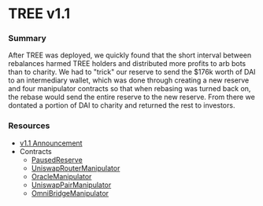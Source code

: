 # TREE v1.1

### Summary
After TREE was deployed, we quickly found that the short interval between rebalances harmed TREE holders and distributed more profits to arb bots than to charity. We had to "trick" our reserve to send the $176k worth of DAI to an intermediary wallet, which was done through creating a new reserve and four manipulator contracts so that when rebasing was turned back on, the rebase would send the entire reserve to the new reserve.  From there we dontated a portion of DAI to charity and returned the rest to investors.

### Resources
* [v1.1 Announcement](https://docs.google.com/document/d/1s6GciJa2StR1wNYmTmvbtKFiqgNwGjwwFSLPdWs6WNU/edit?usp=sharing)
* Contracts
    * [PausedReserve](https://etherscan.io/address/0x4Cd09fF2ceE7d82393B49e2dF0faC371Ab836Ac4)
    * [UniswapRouterManipulator](https://etherscan.io/address/0x9c551476d3852fEa0B37aEF5dF1bcAa80F06Ce94)
    * [OracleManipulator](https://etherscan.io/address/0x69a25Ac7e03F9c570C07aB36e13d582AD43259B8)
    * [UniswapPairManipulator](https://etherscan.io/address/0x0A5466b35CAfC4711C347fc2d34E10fC97E56774)
    * [OmniBridgeManipulator](https://etherscan.io/address/0x40F02925fA31e596623fB23F41275F58F47fA95c)

